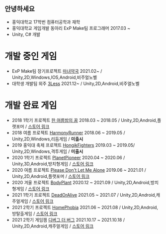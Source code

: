 ## 안녕하세요
* 홍익대학교 17학번 컴퓨터공학과 재학
* 홍익대학교 게임개발 동아리 ExP Make팀 프로그래머 2017.03 ~
* Unity, C# 개발

# 개발 중인 게임
* ExP Make팀 장기프로젝트  [마녀약국](https://github.com/Jeong-Sanghun/WitchPharmacy) 2021.02~ / Unity,2D,Windows,IOS,Android,비주얼노벨
* 대학생 개발팀 외주  [3Less](https://github.com/Jeong-Sanghun/3Less) 2021.12~  / Unity,2D,Android,비주얼노벨

# 개발 완료 게임
* 2018 1학기 프로젝트 [한 여름밤의 꿈](https://github.com/Jeong-Sanghun/ExPLegacyProject) 2018.03 ~ 2018.05 / Unity,2D,Android,플랫포머 / [스토어 링크](https://play.google.com/store/apps/details?id=com.Summer.Dream)
* 2018 여름 프로젝트    [HarmonyRunner](https://github.com/Jeong-Sanghun/ExPLegacyProject) 2018.06 ~ 2019.05 / Unity,2D,Windows,리듬게임 / **미출시**
* 2019 홍익대 축제 프로젝트    [HongikFighters](https://github.com/Jeong-Sanghun/ExPLegacyProject) 2019.03 ~ 2019.05/ Unity,2D,Windows,격투게임 / **미출시**
* 2020 1학기 프로젝트   [PlanetPioneer](https://github.com/ExPMakeWadaha/PlanetPioneerProject) 2020.04 ~ 2020.06 / Unity,3D,Android,방치형게임 / [스토어 링크](https://play.google.com/store/apps/details?id=com.ExP.PlanetPioneer)
* 2020 여름 프로젝트    [Please Don't Let Me Alone](https://github.com/2020SummerTeam/Plz-Don-t-Let-Me-Alone) 2019.06 ~ 2021.01 / Unity,2D,Android,플랫포머 / [스토어 링크](https://play.google.com/store/apps/details?id=com.ExpMake20201.PDLMA)
* 2020 겨울 프로젝트    [BodyPlant](https://github.com/2020-2-BodyPlant-Team/BodyPlant) 2020.12 ~ 2021.09 / Unity,2D,Android,방치형게임 / [스토어 링크](https://play.google.com/store/apps/details?id=com.ExPStudio.BodyPlant)
* 2021 1학기 프로젝트   [DeadOrAlive](https://github.com/2021-1-Semster-ExP-Make-Project-Team6/DeadOrAliveRepasitory) 2021.05 ~ 2021.07 / Unity,2D,Android,캐주얼게임 / [스토어 링크](https://play.google.com/store/apps/details?id=com.ExPStudio.DeadorAlive)
* 2021 2학기 프로젝트   [HomePhobia](https://github.com/Jeong-Sanghun/DollHouse) 2021.06 ~ 2021.08 / Unity,2D,Android,방탈출게임 / [스토어 링크](https://play.google.com/store/apps/details?id=com.ExPStudio.Homephobia)
* 2021 2학기 게임잼    [디버그 더 버그](https://github.com/Jeong-Sanghun/2021GameJam) 2021.10.17 ~ 2021.10.18 / Unity,2D,Android,캐주얼게임 / [스토어 링크](https://play.google.com/store/apps/details?id=com.ExPGameJam4Team.DebugTheBug)
